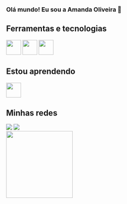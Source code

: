 ### Olá mundo! Eu sou a Amanda Oliveira 👋

## Ferramentas e tecnologias
<div style="display: inline-block;">
<img loading="lazy" src="https://cdn.jsdelivr.net/gh/devicons/devicon/icons/html5/html5-original.svg" width="40" height="40"/>
<img loading="lazy" src="https://cdn.jsdelivr.net/gh/devicons/devicon/icons/css3/css3-original.svg" width="40" height="40" />
<img src="https://cdn.jsdelivr.net/gh/devicons/devicon/icons/vscode/vscode-original.svg" width="40" height="40" />
</div>


## Estou aprendendo
<div style="display: inline-block;">
<img src="https://cdn.jsdelivr.net/gh/devicons/devicon/icons/javascript/javascript-plain.svg" width="40" height="40" />
</div>

## Minhas redes
<div style="display: inline-block;">
<a href="https://codepen.io/Amanda___" target="_blank"><img loading="lazy" src="https://img.shields.io/badge/Codepen-000?style=for-the-badge&logo=codepen&logoColor=white" target="_blank"></a>
<a href="https://www.linkedin.com/in/amanda-oliveira-016030168/" target="_blank"><img loading="lazy" src="https://img.shields.io/badge/-LinkedIn-%230077B5?style=for-the-badge&logo=linkedin&logoColor=white" target="_blank"></a>   
</div>
<br>
<img loading="lazy" height="180em" src="https://github-readme-stats.vercel.app/api/top-langs/?username=AmandaOliveira3&layout=compact&langs_count=7&theme=dracula"/>

